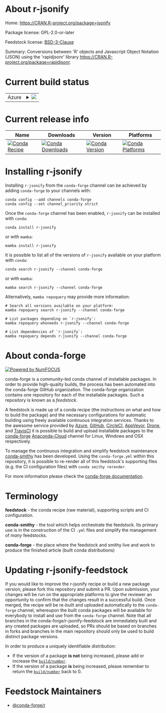 About r-jsonify
===============

Home: https://CRAN.R-project.org/package=jsonify

Package license: GPL-2.0-or-later

Feedstock license: [BSD-3-Clause](https://github.com/conda-forge/r-jsonify-feedstock/blob/main/LICENSE.txt)

Summary: Conversions between 'R' objects and Javascript Object Notation (JSON) using the 'rapidjsonr' library <https://CRAN.R-project.org/package=rapidjsonr>.

Current build status
====================


<table>
    
  <tr>
    <td>Azure</td>
    <td>
      <details>
        <summary>
          <a href="https://dev.azure.com/conda-forge/feedstock-builds/_build/latest?definitionId=9444&branchName=main">
            <img src="https://dev.azure.com/conda-forge/feedstock-builds/_apis/build/status/r-jsonify-feedstock?branchName=main">
          </a>
        </summary>
        <table>
          <thead><tr><th>Variant</th><th>Status</th></tr></thead>
          <tbody><tr>
              <td>linux_64_r_base4.1</td>
              <td>
                <a href="https://dev.azure.com/conda-forge/feedstock-builds/_build/latest?definitionId=9444&branchName=main">
                  <img src="https://dev.azure.com/conda-forge/feedstock-builds/_apis/build/status/r-jsonify-feedstock?branchName=main&jobName=linux&configuration=linux%20linux_64_r_base4.1" alt="variant">
                </a>
              </td>
            </tr><tr>
              <td>linux_64_r_base4.2</td>
              <td>
                <a href="https://dev.azure.com/conda-forge/feedstock-builds/_build/latest?definitionId=9444&branchName=main">
                  <img src="https://dev.azure.com/conda-forge/feedstock-builds/_apis/build/status/r-jsonify-feedstock?branchName=main&jobName=linux&configuration=linux%20linux_64_r_base4.2" alt="variant">
                </a>
              </td>
            </tr><tr>
              <td>linux_aarch64_r_base4.1</td>
              <td>
                <a href="https://dev.azure.com/conda-forge/feedstock-builds/_build/latest?definitionId=9444&branchName=main">
                  <img src="https://dev.azure.com/conda-forge/feedstock-builds/_apis/build/status/r-jsonify-feedstock?branchName=main&jobName=linux&configuration=linux%20linux_aarch64_r_base4.1" alt="variant">
                </a>
              </td>
            </tr><tr>
              <td>linux_aarch64_r_base4.2</td>
              <td>
                <a href="https://dev.azure.com/conda-forge/feedstock-builds/_build/latest?definitionId=9444&branchName=main">
                  <img src="https://dev.azure.com/conda-forge/feedstock-builds/_apis/build/status/r-jsonify-feedstock?branchName=main&jobName=linux&configuration=linux%20linux_aarch64_r_base4.2" alt="variant">
                </a>
              </td>
            </tr><tr>
              <td>linux_ppc64le_r_base4.1</td>
              <td>
                <a href="https://dev.azure.com/conda-forge/feedstock-builds/_build/latest?definitionId=9444&branchName=main">
                  <img src="https://dev.azure.com/conda-forge/feedstock-builds/_apis/build/status/r-jsonify-feedstock?branchName=main&jobName=linux&configuration=linux%20linux_ppc64le_r_base4.1" alt="variant">
                </a>
              </td>
            </tr><tr>
              <td>linux_ppc64le_r_base4.2</td>
              <td>
                <a href="https://dev.azure.com/conda-forge/feedstock-builds/_build/latest?definitionId=9444&branchName=main">
                  <img src="https://dev.azure.com/conda-forge/feedstock-builds/_apis/build/status/r-jsonify-feedstock?branchName=main&jobName=linux&configuration=linux%20linux_ppc64le_r_base4.2" alt="variant">
                </a>
              </td>
            </tr><tr>
              <td>osx_64_r_base4.1</td>
              <td>
                <a href="https://dev.azure.com/conda-forge/feedstock-builds/_build/latest?definitionId=9444&branchName=main">
                  <img src="https://dev.azure.com/conda-forge/feedstock-builds/_apis/build/status/r-jsonify-feedstock?branchName=main&jobName=osx&configuration=osx%20osx_64_r_base4.1" alt="variant">
                </a>
              </td>
            </tr><tr>
              <td>osx_64_r_base4.2</td>
              <td>
                <a href="https://dev.azure.com/conda-forge/feedstock-builds/_build/latest?definitionId=9444&branchName=main">
                  <img src="https://dev.azure.com/conda-forge/feedstock-builds/_apis/build/status/r-jsonify-feedstock?branchName=main&jobName=osx&configuration=osx%20osx_64_r_base4.2" alt="variant">
                </a>
              </td>
            </tr><tr>
              <td>win_64</td>
              <td>
                <a href="https://dev.azure.com/conda-forge/feedstock-builds/_build/latest?definitionId=9444&branchName=main">
                  <img src="https://dev.azure.com/conda-forge/feedstock-builds/_apis/build/status/r-jsonify-feedstock?branchName=main&jobName=win&configuration=win%20win_64_" alt="variant">
                </a>
              </td>
            </tr>
          </tbody>
        </table>
      </details>
    </td>
  </tr>
</table>

Current release info
====================

| Name | Downloads | Version | Platforms |
| --- | --- | --- | --- |
| [![Conda Recipe](https://img.shields.io/badge/recipe-r--jsonify-green.svg)](https://anaconda.org/conda-forge/r-jsonify) | [![Conda Downloads](https://img.shields.io/conda/dn/conda-forge/r-jsonify.svg)](https://anaconda.org/conda-forge/r-jsonify) | [![Conda Version](https://img.shields.io/conda/vn/conda-forge/r-jsonify.svg)](https://anaconda.org/conda-forge/r-jsonify) | [![Conda Platforms](https://img.shields.io/conda/pn/conda-forge/r-jsonify.svg)](https://anaconda.org/conda-forge/r-jsonify) |

Installing r-jsonify
====================

Installing `r-jsonify` from the `conda-forge` channel can be achieved by adding `conda-forge` to your channels with:

```
conda config --add channels conda-forge
conda config --set channel_priority strict
```

Once the `conda-forge` channel has been enabled, `r-jsonify` can be installed with `conda`:

```
conda install r-jsonify
```

or with `mamba`:

```
mamba install r-jsonify
```

It is possible to list all of the versions of `r-jsonify` available on your platform with `conda`:

```
conda search r-jsonify --channel conda-forge
```

or with `mamba`:

```
mamba search r-jsonify --channel conda-forge
```

Alternatively, `mamba repoquery` may provide more information:

```
# Search all versions available on your platform:
mamba repoquery search r-jsonify --channel conda-forge

# List packages depending on `r-jsonify`:
mamba repoquery whoneeds r-jsonify --channel conda-forge

# List dependencies of `r-jsonify`:
mamba repoquery depends r-jsonify --channel conda-forge
```


About conda-forge
=================

[![Powered by
NumFOCUS](https://img.shields.io/badge/powered%20by-NumFOCUS-orange.svg?style=flat&colorA=E1523D&colorB=007D8A)](https://numfocus.org)

conda-forge is a community-led conda channel of installable packages.
In order to provide high-quality builds, the process has been automated into the
conda-forge GitHub organization. The conda-forge organization contains one repository
for each of the installable packages. Such a repository is known as a *feedstock*.

A feedstock is made up of a conda recipe (the instructions on what and how to build
the package) and the necessary configurations for automatic building using freely
available continuous integration services. Thanks to the awesome service provided by
[Azure](https://azure.microsoft.com/en-us/services/devops/), [GitHub](https://github.com/),
[CircleCI](https://circleci.com/), [AppVeyor](https://www.appveyor.com/),
[Drone](https://cloud.drone.io/welcome), and [TravisCI](https://travis-ci.com/)
it is possible to build and upload installable packages to the
[conda-forge](https://anaconda.org/conda-forge) [Anaconda-Cloud](https://anaconda.org/)
channel for Linux, Windows and OSX respectively.

To manage the continuous integration and simplify feedstock maintenance
[conda-smithy](https://github.com/conda-forge/conda-smithy) has been developed.
Using the ``conda-forge.yml`` within this repository, it is possible to re-render all of
this feedstock's supporting files (e.g. the CI configuration files) with ``conda smithy rerender``.

For more information please check the [conda-forge documentation](https://conda-forge.org/docs/).

Terminology
===========

**feedstock** - the conda recipe (raw material), supporting scripts and CI configuration.

**conda-smithy** - the tool which helps orchestrate the feedstock.
                   Its primary use is in the construction of the CI ``.yml`` files
                   and simplify the management of *many* feedstocks.

**conda-forge** - the place where the feedstock and smithy live and work to
                  produce the finished article (built conda distributions)


Updating r-jsonify-feedstock
============================

If you would like to improve the r-jsonify recipe or build a new
package version, please fork this repository and submit a PR. Upon submission,
your changes will be run on the appropriate platforms to give the reviewer an
opportunity to confirm that the changes result in a successful build. Once
merged, the recipe will be re-built and uploaded automatically to the
`conda-forge` channel, whereupon the built conda packages will be available for
everybody to install and use from the `conda-forge` channel.
Note that all branches in the conda-forge/r-jsonify-feedstock are
immediately built and any created packages are uploaded, so PRs should be based
on branches in forks and branches in the main repository should only be used to
build distinct package versions.

In order to produce a uniquely identifiable distribution:
 * If the version of a package **is not** being increased, please add or increase
   the [``build/number``](https://docs.conda.io/projects/conda-build/en/latest/resources/define-metadata.html#build-number-and-string).
 * If the version of a package **is** being increased, please remember to return
   the [``build/number``](https://docs.conda.io/projects/conda-build/en/latest/resources/define-metadata.html#build-number-and-string)
   back to 0.

Feedstock Maintainers
=====================

* [@conda-forge/r](https://github.com/conda-forge/r/)

